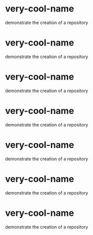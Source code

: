 # very-cool-name
demonstrate the creation of a repository
# very-cool-name
demonstrate the creation of a repository
# very-cool-name
demonstrate the creation of a repository
# very-cool-name
demonstrate the creation of a repository
# very-cool-name
demonstrate the creation of a repository
# very-cool-name
demonstrate the creation of a repository
# very-cool-name
demonstrate the creation of a repository
